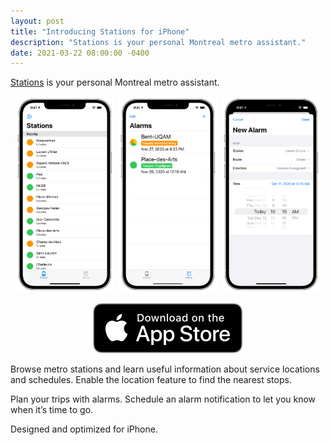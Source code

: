 ```yaml
---
layout: post
title: "Introducing Stations for iPhone"
description: "Stations is your personal Montreal metro assistant."
date: 2021-03-22 08:00:00 -0400
---
```


[Stations][stations] is your personal Montreal metro assistant.

<p style="text-align: center;">
    <img src="/assets/images/stations/iphone-navigate.png" alt="Stops" style="max-width: 31%; margin-right: 1%;" />
    <img src="/assets/images/stations/iphone-trips.png" alt="Trips" style="max-width: 31%; margin-right: 1%;" />
    <img src="/assets/images/stations/iphone-new-alarm.png" alt="New Alarm" style="max-width: 31%;" />
</p>

<p style="text-align: center;">
    <a href="https://apps.apple.com/us/app/stations/id1542405750">
        <img class="app-store-badge" src="/assets/images/appstore.svg" alt="Download on the App Store">
    </a>
</p>

Browse metro stations and learn useful information about service locations and schedules. Enable the location feature to find the nearest stops.

Plan your trips with alarms. Schedule an alarm notification to let you know when it’s time to go.

Designed and optimized for iPhone.

[stations]: https://stationsmontreal.app
